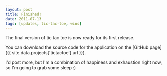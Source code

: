 ```yaml
---
layout: post
title: Finished!
date: 2011-07-13
tags: [updates, tic-tac-toe, wins]
---
```


The final version of tic tac toe is now ready for its first release.

You can download the source code for the application on the [GitHub page]({{ site.data.projects['tictactoe'].url }}).

I'd post more, but I'm a combination of happiness and exhaustion right now, so I'm going to grab some sleep :)
